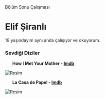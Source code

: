 Bölüm Sonu Çalışması

<title>Elif Şiranlı Web Site</title>

<h1>Elif Şiranlı</h1>

<p>19 yaşındayım aynı anda çalışıyor ve okuyorum.</p>

<h3>Sevdiği Diziler</h3>

<ol><b>How I Met Your Mother - <a href="https://www.imdb.com/title/tt0460649/" target="_blank">Imdb</a></b></ol> 

<img src="https://i.pinimg.com/564x/3b/cb/fd/3bcbfdae0f8ad321f6ed9ae881c8d8e5.jpg" alt="Resim">

<ol><b>La Casa de Papel - <a href="https://www.imdb.com/title/tt6468322/" target="_blank">Imdb</a></b></ol>
<img src="https://i.pinimg.com/564x/9d/0c/e6/9d0ce6521a5d2973a97aaef48d426c57.jpg" alt="Resim">

